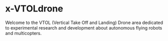 x-VTOLdrone
===========

Welcome to the VTOL (Vertical Take Off and Landing) Drone area dedicated to experimental research and development
about autonomous flying robots and multicopters.


